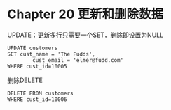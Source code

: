 # Chapter 20 更新和删除数据

UPDATE：更新多行只需要一个SET，删除即设置为NULL

```mysql
UPDATE customers
SET cust_name = 'The Fudds',
		cust_email = 'elmer@fudd.com'
WHERE cust_id=10005
```

删除DELETE

```mysql
DELETE FROM customers
WHERE cust_id=10006
```


